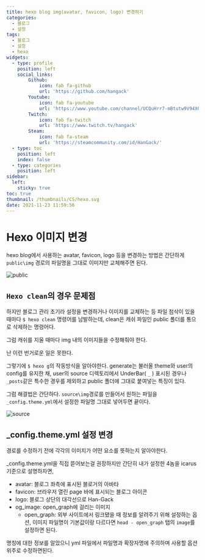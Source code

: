 ```yaml
---
title: hexo blog img(avatar, favicon, logo) 변경하기
categories:
  - 블로그
  - 설정
tags: 
  - 블로그
  - 설정
  - hexo
widgets:
  - type: profile
    position: left
    social_links:
        Github:
            icon: fab fa-github
            url: 'https://github.com/hangack'
        Youtube:
            icon: fab fa-youtube
            url: 'https://www.youtube.com/channel/UCQuHrr7-mBtutw9V94XGH-g'
        Twitch:
            icon: fab fa-twitch
            url: 'https://www.twitch.tv/hangack'
        Steam:
            icon: fab fa-steam
            url: 'https://steamcommunity.com/id/HanGack/'
  - type: toc
    position: left
    index: false
  - type: categories
    position: left
sidebar:
  left:
    sticky: true
toc: true
thumbnail: /thumbnails/CS/hexo.svg
date: 2021-11-23 11:59:56
---
```


# Hexo 이미지 변경

hexo blog에서 사용하는 avatar, favicon, logo 등을 변경하는 방법은 간단하게 `public\img` 경로의 파일명을 그대로 이미지만 교체해주면 된다.

<img src="/images\2111\Hexo_blog_img/public.png" alt="public">

## `Hexo clean`의 경우 문제점

하지만 블로그 관리 초기라 설정을 변경하거나 이미지를 교체하는 등 파일 첨삭이 있을 때마다 `$ hexo clean` 명령어를 남발하는데,
clean은 캐쉬 파일인 public 폴더를 통으로 삭제하는 명령어다.

그럼 캐쉬를 지울 때마다 img 내의 이미지들을 수정해줘야 한다.

난 이런 번거로운 일은 못한다.

그렇기에 `$ hexo g`의 작동방식을 알아야한다.
generate는 불러올 theme와 user의 config를 유지한 채, user의 source 디렉토리에서 UnderBar( `_` ) 표시된 경우나 `_posts`같은 특수한 경우를 제외하고 public 폴더에  그대로 붙여넣는 특징이 있다.

그럼 해결법은 간단하다. `source\img`경로를 만들어서 원하는 파일을 `_config.theme.yml`에서 설정한 파일명 그대로 넣어두면 끝이다.

<img src="/images\2111\Hexo_blog_img/source.png" alt="source">


## _config.theme.yml 설정 변경

경로를 수정하기 전에 각각의 이미지가 어떤 요소를 뜻하는지 알아야한다.

_config.theme.yml을 직접 뜯어보는걸 권장하지만 간단히 내가 설정한 4놈을 icarus 기준으로 설명하자면,
 - avatar: 블로그 좌측에 표시된 블로거의 아바타
 - favicon: 브라우저 열린 page 바에 표시되는 블로그 아이콘
 - logo: 블로그 상단의 대각선으로 Han-Gack
 - og_image: open_graph에 걸리는 이미지
   - open_graph: 외부 사이트에서 링크됐을 때 정보를 알려주기 위해 설정하는 옵션, 이미지 파일명이 기본값이랑 다르다면 `head - open_graph` 탭의 `image`를 설정하면 된다.
   
명칭에 대한 정보를 알았으니 yml 파일에서 파일명과 확장자명에 주의하며 사용할 옵션 위주로 수정하면된다.


